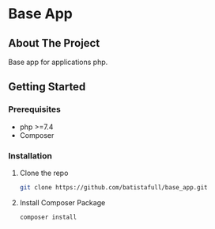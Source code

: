 # Base App

## About The Project
Base app for applications php.

## Getting Started

### Prerequisites
* php >=7.4
* Composer

### Installation
1. Clone the repo
   ```sh
   git clone https://github.com/batistafull/base_app.git
   ```
2. Install Composer Package
    ```sh
   composer install
   ```


